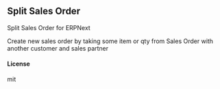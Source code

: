 ## Split Sales Order

Split Sales Order for ERPNext

Create new sales order by taking some item or qty from Sales Order with another customer and sales partner
#### License

mit